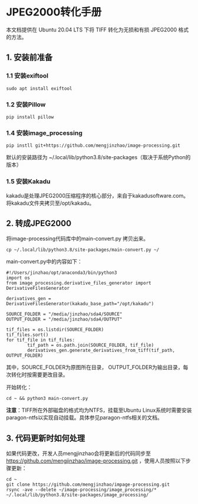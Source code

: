 # JPEG2000转化手册
本文档提供在 Ubuntu 20.04 LTS 下将 TIFF 转化为无损和有损 JPEG2000 格式的方法。

## 1. 安装前准备
### 1.1 安装exiftool

    sudo apt install exiftool 

### 1.2 安装Pillow

    pip install pillow

### 1.4 安装image_processing

    pip instll git+https://github.com/mengjinzhao/image-processing.git

默认的安装路径为 ~/.local/lib/python3.8/site-packages（取决于系统Python的版本）

### 1.5 安装Kakadu
kakadu是处理JPEG2000压缩程序的核心部分，来自于kakadusoftware.com。
将kakadu文件夹拷贝至/opt/kakadu。

## 2. 转成JPEG2000

将image-processing代码库中的main-convert.py 拷贝出来。

    cp ~/.local/lib/python3.8/site-packages/main-convert.py ~/

main-convert.py中的内容如下：

    #!/Users/jinzhao/opt/anaconda3/bin/python3
    import os
    from image_processing.derivative_files_generator import DerivativeFilesGenerator

    derivatives_gen = DerivativeFilesGenerator(kakadu_base_path="/opt/kakadu")

    SOURCE_FOLDER = "/media/jinzhao/sda4/SOURCE"
    OUTPUT_FOLDER = "/media/jinzhao/sda4/OUTPUT"

    tif_files = os.listdir(SOURCE_FOLDER)
    tif_files.sort()
    for tif_file in tif_files:
            tif_path = os.path.join(SOURCE_FOLDER, tif_file)
            derivatives_gen.generate_derivatives_from_tiff(tif_path, OUTPUT_FOLDER)
        
其中，SOURCE_FOLDER为原图所在目录， OUTPUT_FOLDER为输出目录，每次转化时按需要更改目录。

开始转化：

    cd ~ && python3 main-convert.py

**注意**：TIFF所在外部磁盘的格式均为NTFS，挂载至Ubuntu Linux系统时需要安装paragon-ntfs以实现自动挂载。具体参见paragon-ntfs相关的文档。

## 3. 代码更新时如何处理
如果代码更改，开发人员mengjinzhao会将更新后的代码同步至 https://github.com/mengjinzhao/image-processing.git ，使用人员按照以下步骤更新：

    cd ~
    git clone https://github.com/mengjinzhao/impage-processing.git
    rsync -ave --delete ~/image-processing/image_processing/* ~/.local/lib/python3.8/site-packages/image_processing/
